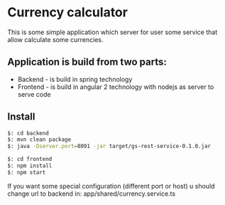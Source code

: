 # Currency calculator

This is some simple application which server for user some service that allow calculate some currencies.

## Application is build from two parts:  
- Backend - is build in spring technology
- Frontend - is build in angular 2 technology with nodejs as server to serve code

## Install
```bash
$: cd backend
$: mvn clean package
$: java -Dserver.port=8091 -jar target/gs-rest-service-0.1.0.jar
```

```bash
$: cd frontend
$: npm install
$: npm start
```

If you want some special configuration (different port or host) u should change url to backend in:
app/shared/currency.service.ts
